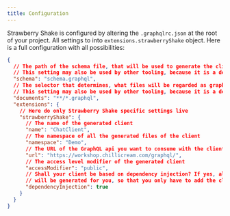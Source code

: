 ```yaml
---
title: Configuration
---
```


Strawberry Shake is configured by altering the `.graphqlrc.json` at the root of your project.
All settings to into `extensions.strawberryShake` object.
Here is a full configuration with all possibilities:

```json
{
  // The path of the schema file, that will be used to generate the client.
  // This setting may also be used by other tooling, because it is a default field of graphql-spec
  "schema": "schema.graphql",
  // The selector that determines, what files will be regarded as graphql documents
  // This setting may also be used by other tooling, because it is a default field of graphql-spec
  "documents": "**/*.graphql",
  "extensions": {
    // Here do only Strawberry Shake specific settings live
    "strawberryShake": {
      // The name of the generated client
      "name": "ChatClient",
      // The namespace of all the generated files of the client
      "namespace": "Demo",
      // The URL of the GraphQL api you want to consume with the client
      "url": "https://workshop.chillicream.com/graphql/",
      // The access level modifier of the generated client
      "accessModifier": "public",
      // Shall your client be based on dependency injection? If yes, all needed setup code
      // will be generated for you, so that you only have to add the client to your DI container.
      "dependencyInjection": true
    }
  }
}
```

